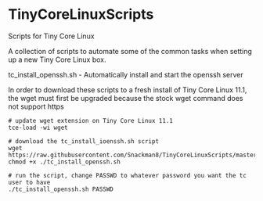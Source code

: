 # TinyCoreLinuxScripts
Scripts for Tiny Core Linux

A collection of scripts to automate some of the common tasks when setting up a new Tiny Core Linux box.

tc_install_openssh.sh - Automatically install and start the openssh server

In order to download these scripts to a fresh install of Tiny Core Linux 11.1, the wget must first be upgraded because the stock wget command does not support https

```
# update wget extension on Tiny Core Linux 11.1
tce-load -wi wget

# download the tc_install_ioenssh.sh script
wget https://raw.githubusercontent.com/Snackman8/TinyCoreLinuxScripts/master/tc_install_openssh.sh
chmod +x ./tc_install_openssh.sh

# run the script, change PASSWD to whatever password you want the tc user to have
./tc_install_openssh.sh PASSWD
```
